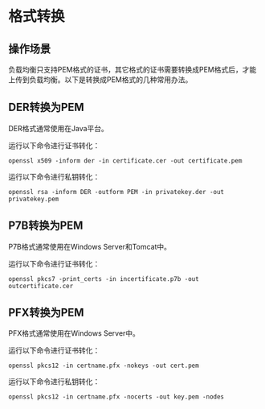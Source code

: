# 格式转换<a name="elb_ug_zs_0003"></a>

## 操作场景<a name="section5669342517545"></a>

负载均衡只支持PEM格式的证书，其它格式的证书需要转换成PEM格式后，才能上传到负载均衡。以下是转换成PEM格式的几种常用办法。

## DER转换为PEM<a name="section606556821761"></a>

DER格式通常使用在Java平台。

运行以下命令进行证书转化：

```
openssl x509 -inform der -in certificate.cer -out certificate.pem
```

运行以下命令进行私钥转化：

```
openssl rsa -inform DER -outform PEM -in privatekey.der -out privatekey.pem
```

## P7B转换为PEM<a name="section4238940917631"></a>

P7B格式通常使用在Windows Server和Tomcat中。

运行以下命令进行证书转化：

```
openssl pkcs7 -print_certs -in incertificate.p7b -out outcertificate.cer
```

## PFX转换为PEM<a name="section13954081778"></a>

PFX格式通常使用在Windows Server中。

运行以下命令进行证书转化：

```
openssl pkcs12 -in certname.pfx -nokeys -out cert.pem
```

运行以下命令进行私钥转化：

```
openssl pkcs12 -in certname.pfx -nocerts -out key.pem -nodes
```

